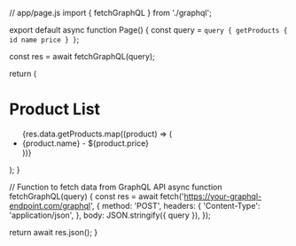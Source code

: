 // app/page.js
import { fetchGraphQL } from './graphql';

export default async function Page() {
  const query = `
    query {
      getProducts {
        id
        name
        price
      }
    }
  `;

  const res = await fetchGraphQL(query);

  return (
    <div>
      <h1>Product List</h1>
      <ul>
        {res.data.getProducts.map((product) => (
          <li key={product.id}>{product.name} - ${product.price}</li>
        ))}
      </ul>
    </div>
  );
}

// Function to fetch data from GraphQL API
async function fetchGraphQL(query) {
  const res = await fetch('https://your-graphql-endpoint.com/graphql', {
    method: 'POST',
    headers: {
      'Content-Type': 'application/json',
    },
    body: JSON.stringify({ query }),
  });

  return await res.json();
}
